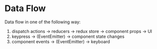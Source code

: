 # Data Flow

Data flow in one of the following way:
1. dispatch actions -> reducers -> redux store -> component props -> UI
2. keypress -> (EventEmitter) -> component state changes
3. component events -> (EventEmitter) -> keyboard